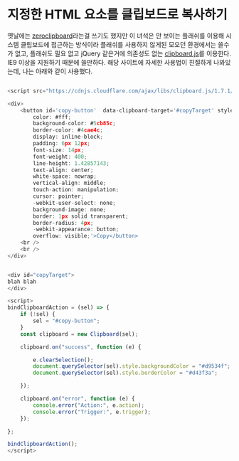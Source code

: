 
# 지정한 HTML 요소를 클립보드로 복사하기

옛날에는 [zeroclipboard](https://github.com/zeroclipboard/zeroclipboard)라는걸 쓰기도 했지만 이 녀석은 안 보이는 플래쉬를 이용해 시스템 클립보드에 접근하는 방식이라 플래쉬를 사용하지 않게된 모오던 환경에서는 쓸수가 없고, 플래쉬도 필요 없고 jQuery 같은거에 의존성도 없는 [clipboard.js](https://clipboardjs.com/)를 이용한다. IE9 이상을 지원하기 때문에 쓸만하다. 해당 사이트에 자세한 사용법이 친절하게 나와있는데, 나는 아래와 같이 사용했다.

```javascript

<script src="https://cdnjs.cloudflare.com/ajax/libs/clipboard.js/1.7.1/clipboard.min.js"></script>

<div>
	<button id='copy-button'  data-clipboard-target='#copyTarget' style='margin: 5px;
        color: #fff;
        background-color: #5cb85c;
        border-color: #4cae4c;
        display: inline-block;
        padding: 6px 12px;
        font-size: 14px;
        font-weight: 400;
        line-height: 1.42857143;
        text-align: center;
        white-space: nowrap;
        vertical-align: middle;
        touch-action: manipulation;
        cursor: pointer;
        -webkit-user-select: none;
        background-image: none;
        border: 1px solid transparent;
        border-radius: 4px;
        -webkit-appearance: button;
        overflow: visible;'>Copy</button>
	<br />
	<br />
</div>


<div id="copyTarget">
blah blah
</div>

<script>
bindClipboardAction = (sel) => {
    if (!sel) {
        sel = "#copy-button";
    }
    const clipboard = new Clipboard(sel);

    clipboard.on("success", function (e) {

        e.clearSelection();
        document.querySelector(sel).style.backgroundColor = "#d9534f";
        document.querySelector(sel).style.borderColor = "#d43f3a";

    });

    clipboard.on("error", function (e) {
        console.error("Action:", e.action);
        console.error("Trigger:", e.trigger);
    });

};

bindClipboardAction();
</script>
```
